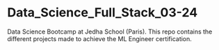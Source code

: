 # Data_Science_Full_Stack_03-24
Data Science Bootcamp at Jedha School (Paris). 
This repo contains the different projects made to achieve the ML Engineer certification.
